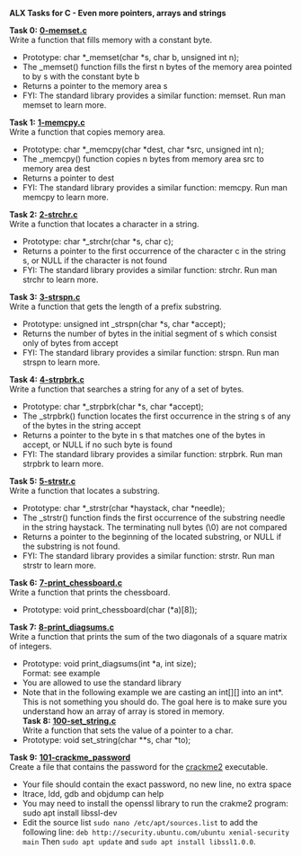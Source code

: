 **ALX Tasks for C - Even more pointers, arrays and strings**  

**Task 0:** **[0-memset.c](0-memset.c)**  
Write a function that fills memory with a constant byte.  
* Prototype: char *_memset(char *s, char b, unsigned int n);  
* The _memset() function fills the first n bytes of the memory area pointed to by s with the constant byte b  
* Returns a pointer to the memory area s  
* FYI: The standard library provides a similar function: memset. Run man memset to learn more.  

**Task 1:** **[1-memcpy.c](1-memcpy.c)**  
Write a function that copies memory area.  
* Prototype: char *_memcpy(char *dest, char *src, unsigned int n);  
* The _memcpy() function copies n bytes from memory area src to memory area dest  
* Returns a pointer to dest  
* FYI: The standard library provides a similar function: memcpy. Run man memcpy to learn more.  

**Task 2:** **[2-strchr.c](2-strchr.c)**  
Write a function that locates a character in a string.  
* Prototype: char *_strchr(char *s, char c);  
* Returns a pointer to the first occurrence of the character c in the string s, or NULL if the character is not found  
* FYI: The standard library provides a similar function: strchr. Run man strchr to learn more.  

**Task 3:** **[3-strspn.c](3-strspn.c)**  
Write a function that gets the length of a prefix substring.  
* Prototype: unsigned int _strspn(char *s, char *accept);  
* Returns the number of bytes in the initial segment of s which consist only of bytes from accept  
* FYI: The standard library provides a similar function: strspn. Run man strspn to learn more.  

**Task 4:** **[4-strpbrk.c](4-strpbrk.c)**  
Write a function that searches a string for any of a set of bytes.  
* Prototype: char *_strpbrk(char *s, char *accept);  
* The _strpbrk() function locates the first occurrence in the string s of any of the bytes in the string accept  
* Returns a pointer to the byte in s that matches one of the bytes in accept, or NULL if no such byte is found  
* FYI: The standard library provides a similar function: strpbrk. Run man strpbrk to learn more.  

**Task 5:** **[5-strstr.c](5-strstr.c)**  
Write a function that locates a substring.  
* Prototype: char *_strstr(char *haystack, char *needle);  
* The _strstr() function finds the first occurrence of the substring needle in the string haystack. The terminating null bytes (\0) are not compared  
* Returns a pointer to the beginning of the located substring, or NULL if the substring is not found.  
* FYI: The standard library provides a similar function: strstr. Run man strstr to learn more.  

**Task 6:** **[7-print_chessboard.c](7-print_chessboard.c)**  
Write a function that prints the chessboard.  
* Prototype: void print_chessboard(char (*a)[8]);  

**Task 7:** **[8-print_diagsums.c](8-print_diagsums.c)**  
Write a function that prints the sum of the two diagonals of a square matrix of integers.  
* Prototype: void print_diagsums(int *a, int size);  
Format: see example  
* You are allowed to use the standard library  
* Note that in the following example we are casting an int[][] into an int*. This is not something you should do. The goal here is to make sure you understand how an array of array is stored in memory.  
**Task 8:** **[100-set_string.c](100-set_string.c)**  
Write a function that sets the value of a pointer to a char.  
* Prototype: void set_string(char **s, char *to);  

**Task 9:** **[101-crackme_password](101-crackme_password)**  
Create a file that contains the password for the [crackme2](https://github.com/alx-tools/0x06.c) executable.  
* Your file should contain the exact password, no new line, no extra space  
* ltrace, ldd, gdb and objdump can help  
* You may need to install the openssl library to run the crakme2 program: sudo apt install libssl-dev  
* Edit the source list `sudo nano /etc/apt/sources.list` to add the following line: `deb http://security.ubuntu.com/ubuntu xenial-security main` Then `sudo apt update` and `sudo apt install libssl1.0.0`.  
